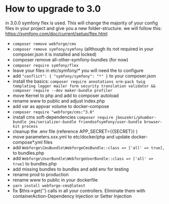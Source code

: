 # How to upgrade to 3.0

in 3.0.0 symfony flex is used. This will change the majority of your config files in your project and give you a new folder-structure.
we will follow this: https://symfony.com/doc/current/setup/flex.html

- `composer remove webforge/cms`
- `composer remove symfony/symfony` (allthough its not required in your composer.json it is installed and locked)
- composer remove all-other-symfony-bundles (for now)
- `composer require symfony/flex`
- leave your files in etc/symfony/* you will need the to configure
- add `"conflict": { "symfony/symfony": "*" }` to your composer.json
- install the basics: `composer require annotations orm-pack twig templating logger mailer form security translation validator && composer require --dev maker-bundle profiler`
- move Kernel to php and add to composer autoload
- rename www to public and adjust index.php
- add var as appvar volume to docker-compose
- `composer require "webforge/cms:^3.0"`
- install cms soft-dependencies `composer require jbouzekri/phumbor-bundle jms/serializer-bundle friendsofsymfony/user-bundle browser-kit process`
- cleanup the .env file (reference APP_SECRET={{SECRET}} )
- move parameters.xxx.yml to etc/docker/php and update docker-compose*.yml files
- add `Webforge\CmsBundle\WebforgeCmsBundle::class => ['all' => true],` to bundles.php
- add `Webforge\UserBundle\WebforgeUserBundle::class => ['all' => true]` to bundles.php
- add missing bundles to bundles and add env for testing
- rename prod to production
- rename www to public in your dockerfile
- `yarn install webforge-cms@latest`
- fix $this->get('') calls in all your controllers. Eliminate them with containerAction-Dependency Injection or Setter Injection